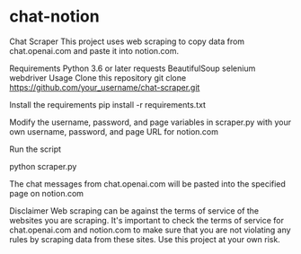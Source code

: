 # chat-notion
Chat Scraper
This project uses web scraping to copy data from chat.openai.com and paste it into notion.com.

Requirements
Python 3.6 or later
requests
BeautifulSoup
selenium
webdriver
Usage
Clone this repository
git clone https://github.com/your_username/chat-scraper.git

Install the requirements
pip install -r requirements.txt

Modify the username, password, and page variables in scraper.py with your own username, password, and page URL for notion.com

Run the script

python scraper.py

The chat messages from chat.openai.com will be pasted into the specified page on notion.com

Disclaimer
Web scraping can be against the terms of service of the websites you are scraping. It's important to check the terms of service for chat.openai.com and notion.com to make sure that you are not violating any rules by scraping data from these sites. Use this project at your own risk.
